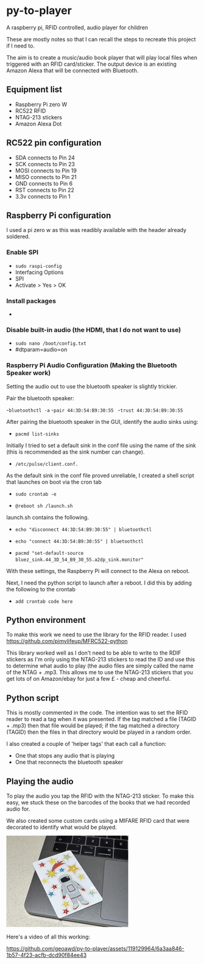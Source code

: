 # py-to-player
A raspberry pi, RFID controlled, audio player for children

These are mostly notes so that I can recall the steps to recreate this project if I need to.

The aim is to create a music/audio book player that will play local files when triggered with an RFID card/sticker. The output device is an existing Amazon Alexa that will be connected with Bluetooth.

## Equipment list
- Raspberry Pi zero W
- RC522 RFID
- NTAG-213 stickers
- Amazon Alexa Dot

## RC522 pin configuration
- SDA connects to Pin 24
- SCK connects to Pin 23
- MOSI connects to Pin 19
- MISO connects to Pin 21
- GND connects to Pin 6
- RST connects to Pin 22
- 3.3v connects to Pin 1

## Raspberry Pi configuration
I used a pi zero w as this was readibly available with the header already soldered.

### Enable SPI
- `sudo raspi-config`
- Interfacing Options
- SPI
- Activate > Yes > OK

### Install packages
- 
   
### Disable built-in audio (the HDMI, that I do not want to use)
- `sudo nano /boot/config.txt`
- #dtparam=audio=on

### Raspberry Pi Audio Configuration (Making the Bluetooth Speaker work)
Setting the audio out to use the bluetooth speaker is slightly trickier. 

Pair the bluetooth speaker:

-`bluetoothctl -a`
-`pair 44:3D:54:B9:30:55 `
-`trust 44:3D:54:B9:30:55`

After pairing the bluetooth speaker in the GUI, identify the audio sinks using:

- `pacmd list-sinks`

Initially I tried to set a default sink in the conf file using the name of the sink (this is recommended as the sink number can change).

- `/etc/pulse/client.conf.`

As the default sink in the conf file proved unreliable, I created a shell script that launches on boot via the cron tab

- `sudo crontab -e `

- `@reboot sh /launch.sh`

launch.sh contains the following.

- `echo "disconnect 44:3D:54:B9:30:55" | bluetoothctl`

- `echo "connect 44:3D:54:B9:30:55" | bluetoothctl`

- `pacmd "set-default-source bluez_sink.44_3D_54_B9_30_55.a2dp_sink.monitor"`

With these settings, the Raspberry Pi will connect to the Alexa on reboot.

Next, I need the python script to launch after a reboot. I did this by adding the following to the crontab

- `add crontab code here`

## Python environment
To make this work we need to use the library for the RFID reader. I used https://github.com/pimylifeup/MFRC522-python

This library worked well as I don't need to be able to write to the RDIF stickers as I'm only using the NTAG-213 stickers to read the ID and use this to determine what audio to play (the audio files are simply called the name of the NTAG + .mp3. This allows me to use the NTAG-213 stickers that you get lots of on Amazon/ebay for just a few £ - cheap and cheerful.

## Python script
This is mostly commented in the code. The intention was to set the RFID reader to read a tag when it was presented. If the tag matched a file (TAGID + .mp3) then that file would be played; if the tag matched a directory (TAGID) then the files in that directory would be played in a random order.

I also created a couple of 'helper tags' that each call a function:

- One that stops any audio that is playing
- One that reconnects the bluetooth speaker

## Playing the audio
To play the audio you tap the RFID with the NTAG-213 sticker. To make this easy, we stuck these on the barcodes of the books that we had recorded audio for.

We also created some custom cards using a MIFARE RFID card that were decorated to identify what would be played.

![Custom card (That plays zoom zoom zoom, we're going to the moon](CustomCard.jpeg)

Here's a video of all this working:


https://github.com/geoawd/py-to-player/assets/119129964/6a3aa846-1b57-4f23-acfb-dcd90f84ee43


